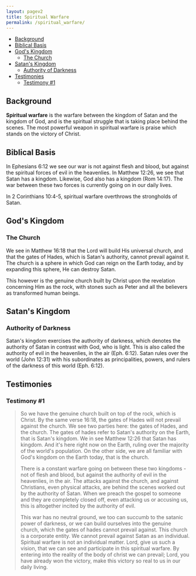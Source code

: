 ```yaml
---
layout: pagev2
title: Spiritual Warfare
permalink: /spiritual_warfare/
---
```

- [Background](#background)
- [Biblical Basis](#biblical-basis)
- [God's Kingdom](#gods-kingdom)
  - [The Church](#the-church)
- [Satan's Kingdom](#satans-kingdom)
  - [Authority of Darkness](#authority-of-darkness)
- [Testimonies](#testimonies)
  - [Testimony #1](#testimony-1)

## Background

**Spiritual warfare** is the warfare between the kingdom of Satan and the kingdom of God, and is the spiritual struggle that is taking place behind the scenes. The most powerful weapon in spiritual warfare is praise which stands on the victory of Christ. 

## Biblical Basis

In Ephesians 6:12 we see our war is not against flesh and blood, but against the spiritual forces of evil in the heavenlies. In Matthew 12:26, we see that Satan has a kingdom. Likewise, God also has a kingdom (Rom 14:17). The war between these two forces is currently going on in our daily lives. 

In 2 Corinthians 10:4-5, spiritual warfare overthrows the strongholds of Satan.

## God's Kingdom

### The Church

We see in Matthew 16:18 that the Lord will build His universal church, and that the gates of Hades, which is Satan's authority, cannot prevail against it. The church is a sphere in which God can reign on the Earth today, and by expanding this sphere, He can destroy Satan.

This however is the genuine church built by Christ upon the revelation concerning Him as the rock, with stones such as Peter and all the believers as transformed human beings. 

## Satan's Kingdom

### Authority of Darkness

Satan's kingdom exercises the authority of darkness, which denotes the authority of Satan in contrast with God, who is light. This is also called the authority of evil in the heavenlies, in the air (Eph. 6:12). Satan rules over the world (John 12:31) with his subordinates as principalities, powers, and rulers of the darkness of this world (Eph. 6:12).

## Testimonies

### Testimony #1

> So we have the genuine church built on top of the rock, which is Christ. By the same verse 16:18, the gates of Hades will not prevail against the church. We see two parties here: the gates of Hades, and the church. The gates of hades refer to Satan's authority on the Earth, that is Satan's kingdom. We in see Matthew 12:26 that Satan has kingdom. And it's here right now on the Earth, ruling over the majority of the world's population. On the other side, we are all familiar with God's kingdom on the Earth today, that is the church. 
>
>There is a constant warfare going on between these two kingdoms - not of flesh and blood, but against the authority of evil in the heavenlies, in the air. The attacks against the church, and against Christians, even physical attacks, are behind the scenes worked out by the authority of Satan. When we preach the gospel to someone and they are completely closed off, even attacking us or accusing us, this is altogether incited by the authority of evil.
>
>This war has no neutral ground, we too can succumb to the satanic power of darkness, or we can build ourselves into the genuine church, which the gates of hades cannot prevail against. This church is a corporate entity. We cannot prevail against Satan as an individual. Spiritual warfare is not an individual matter. Lord, give us such a vision, that we can see and participate in this spiritual warfare. By entering into the reality of the body of christ we can prevail; Lord, you have already won the victory, make this victory so real to us in our daily living.
